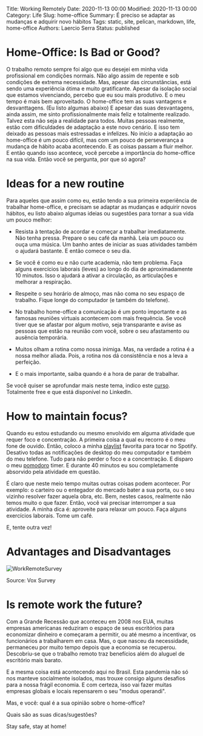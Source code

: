 Title: Working Remotely
Date: 2020-11-13 00:00
Modified: 2020-11-13 00:00
Category: Life
Slug: home-office
Summary: É preciso se adaptar as mudanças e adquirir novo hábitos
Tags: static, site, pelican, markdown, life, home-office
Authors: Laercio Serra
Status: published

# Home-Office: Is Bad or Good?

O trabalho remoto sempre foi algo que eu desejei em minha vida profissional em condições normais. Não algo assim de repente e sob condições de extrema necessidade.
Mas, apesar das circunstâncias, está sendo uma experiência ótima e muito gratificante. Apesar da isolação social que estamos vivenciando, percebo que eu sou mais produtivo.
E o meu tempo é mais bem aproveitado. O home-office tem as suas vantagens e desvanttagens. (Eu listo algumas abaixo)
E apesar das suas desvantagens, ainda assim, me sinto profissionalmente mais feliz e totalmente realizado. Talvez esta não seja a realidade para todos.
Muitas pessoas realmente, estão com dificuldades de adaptação a este novo cenário. E isso tem deixado as pessoas mais estressadas e infelizes.
No início a adaptação ao home-office é um pouco difícil, mas com um pouco de perseverança a mudança de hábito acaba acontecendo.
E as coisas passam a fluir melhor. E então quando isso acontece, você percebe a importância do home-office na sua vida.
Então você se pergunta, por que só agora?

# Ideas for a new routine

Para aqueles que assim como eu, estão tendo a sua primeira experiência de trabalhar home-office, e precisam se adaptar as mudanças e adquirir novos hábitos, eu listo abaixo algumas ideias ou sugestões para tornar a sua vida um pouco melhor:

- Resista à tentação de acordar e começar a trabalhar imediatamente. Não tenha pressa. Prepare o seu café da manhã. Leia um pouco ou ouça uma música. Um banho antes de iniciar as suas atividades também o ajudará bastante. E então comece o seu dia.

- Se você é como eu e não curte academia, não tem problema. Faça alguns exercícios laborais (leves) ao longo do dia de aproximadamente 10 minutos. Isso o ajudará a ativar a circulação, as articulações e melhorar a respiração.

- Respeite o seu horário de almoço, mas não coma no seu espaço de trabalho. Fique longe do computador (e também do telefone).

- No trabalho home-office a comunicação é um ponto importante e as famosas reuniões virtuais acontecem com mais frequência. Se você tiver que se afastar por algum motivo, seja transparante e avise as pessoas que estão na reunião com você, sobre o seu afastamento ou ausência temporária.

- Muitos olham a rotina como nossa inimiga. Mas, na verdade a rotina é a nossa melhor aliada. Pois, a rotina nos dá consistência e nos a leva a perfeição.

- E o mais importante, saiba quando é a hora de parar de trabalhar.

Se você quiser se aprofundar mais neste tema, indico este [curso](https://www.linkedin.com/learning/remote-work-foundations/the-value-of-working-remotely). Totalmente free e que está disponível no LinkedIn.

# How to maintain focus?

Quando eu estou estudando ou mesmo envolvido em alguma atividade que requer foco e concentração. A primeira coisa a qual eu recorro é o meu fone de ouvido.
Então, coloco a minha [playlist](https://open.spotify.com/playlist/37i9dQZF1DXcxacyAXkQDu?si=YREHkr6WRkqWACF7xOGcJA) favorita para tocar no Spotify.
Desativo todas as notificações de desktop do meu computador e também do meu telefone. Tudo para não perder o foco e a concentração.
E disparo o meu [pomodoro](https://en.wikipedia.org/wiki/Pomodoro_Technique) timer. E durante 40 minutos eu sou completamente absorvido pela atividade em questão.

É claro que neste meio tempo muitas outras coisas podem acontecer. Por exemplo: o carteiro ou o entegador do mercado bater a sua porta, ou o seu vizinho resolver fazer aquela obra, etc. Bem, nestes casos, realmente não temos muito o que fazer. Então, você vai precisar interromper a sua atividade. A minha dica é: aproveite para relaxar um pouco. Faça alguns exercícios laborais. Tome um café. 

E, tente outra vez! 

# Advantages and Disadvantages

![WorkRemoteSurvey](~/lserra.github.io/content/images/WorkRemoteSurvey.png)

Source: Vox Survey

# Is remote work the future?

Com a Grande Recessão que aconteceu em 2008 nos EUA, muitas empresas americanas reduziram o espaço de seus escritórios para economizar dinheiro e começaram a permitir, ou até mesmo a incentivar, os funcionários a trabalharem em casa. Mas, o que nasceu da necessidade, permaneceu por muito tempo depois que a economia se recuperou. Descobriu-se que o trabalho remoto traz benefícios além do aluguel de escritório mais barato.

E a mesma coisa está acontecendo aqui no Brasil. Esta pandemia não só nos manteve socialmente isolados, mas trouxe consigo alguns desafios para a nossa frágil economia. E com certeza, isso vai fazer muitas empresas globais e locais repensarem o seu "modus operandi".

Mas, e você: qual é a sua opinião sobre o home-office?

Quais são as suas dicas/sugestões?

Stay safe, stay at home!
